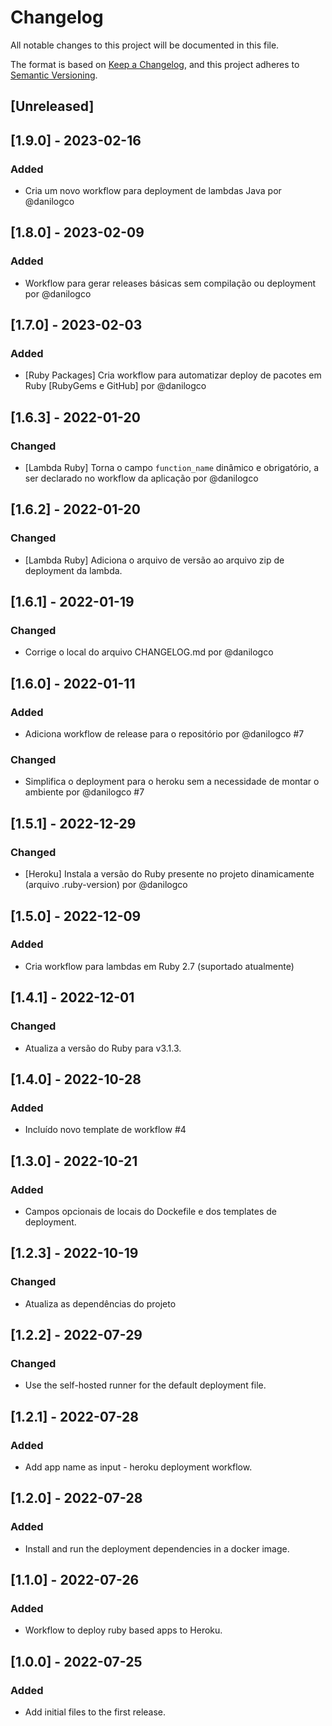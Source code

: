 # Changelog

All notable changes to this project will be documented in this file.

The format is based on [Keep a Changelog](https://keepachangelog.com/en/1.0.0/),
and this project adheres to [Semantic Versioning](https://semver.org/spec/v2.0.0.html).

## [Unreleased]

## [1.9.0] - 2023-02-16

### Added

- Cria um novo workflow para deployment de lambdas Java por @danilogco

## [1.8.0] - 2023-02-09

### Added

- Workflow para gerar releases básicas sem compilação ou deployment por @danilogco

## [1.7.0] - 2023-02-03

### Added

- [Ruby Packages] Cria workflow para automatizar deploy de pacotes em Ruby [RubyGems e GitHub] por @danilogco

## [1.6.3] - 2022-01-20

### Changed

- [Lambda Ruby] Torna o campo `function_name` dinâmico e obrigatório, a ser declarado no workflow da aplicação por @danilogco

## [1.6.2] - 2022-01-20

### Changed

- [Lambda Ruby] Adiciona o arquivo de versão ao arquivo zip de deployment da lambda.

## [1.6.1] - 2022-01-19

### Changed

- Corrige o local do arquivo CHANGELOG.md por @danilogco

## [1.6.0] - 2022-01-11

### Added

- Adiciona workflow de release para o repositório por @danilogco #7

### Changed

- Simplifica o deployment para o heroku sem a necessidade de montar o ambiente por @danilogco #7

## [1.5.1] - 2022-12-29

### Changed

- [Heroku] Instala a versão do Ruby presente no projeto dinamicamente (arquivo .ruby-version) por @danilogco

## [1.5.0] - 2022-12-09

### Added

- Cria workflow para lambdas em Ruby 2.7 (suportado atualmente)

## [1.4.1] - 2022-12-01

### Changed

- Atualiza a versão do Ruby para v3.1.3.

## [1.4.0] - 2022-10-28

### Added

- Incluído novo template de workflow #4

## [1.3.0] - 2022-10-21

### Added

- Campos opcionais de locais do Dockefile e dos templates de deployment.

## [1.2.3] - 2022-10-19

### Changed

- Atualiza as dependências do projeto

## [1.2.2] - 2022-07-29

### Changed

- Use the self-hosted runner for the default deployment file.

## [1.2.1] - 2022-07-28

### Added

- Add app name as input - heroku deployment workflow.

## [1.2.0] - 2022-07-28

### Added

- Install and run the deployment dependencies in a docker image.

## [1.1.0] - 2022-07-26

### Added

- Workflow to deploy ruby based apps to Heroku.

## [1.0.0] - 2022-07-25

### Added

- Add initial files to the first release.
